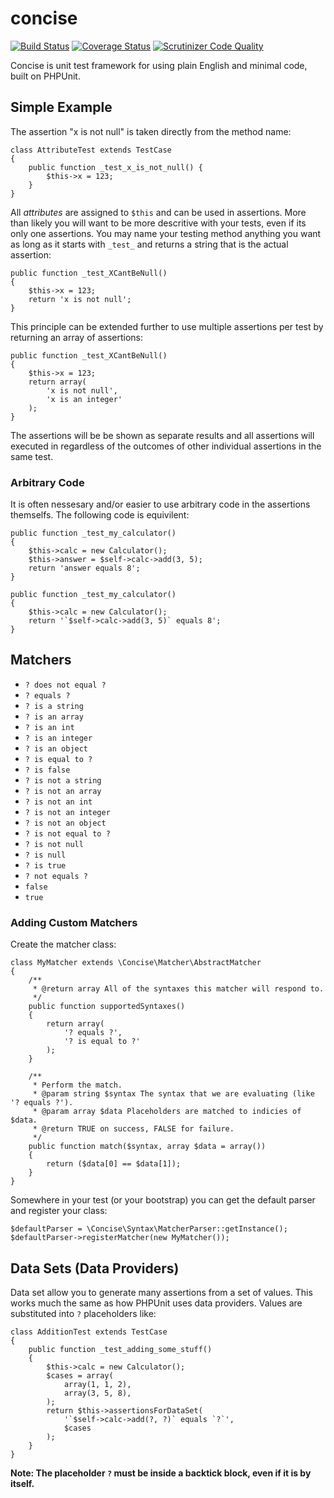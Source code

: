 concise
=======

[![Build Status](https://travis-ci.org/elliotchance/concise.svg?branch=master)](https://travis-ci.org/elliotchance/concise) [![Coverage Status](https://img.shields.io/coveralls/elliotchance/concise.svg)](https://coveralls.io/r/elliotchance/concise?branch=master)
[![Scrutinizer Code Quality](https://scrutinizer-ci.com/g/elliotchance/concise/badges/quality-score.png?b=master)](https://scrutinizer-ci.com/g/elliotchance/concise/?branch=master)

Concise is unit test framework for using plain English and minimal code, built on PHPUnit.

Simple Example
--------------

The assertion "x is not null" is taken directly from the method name:

```
class AttributeTest extends TestCase
{
	public function _test_x_is_not_null() {
		$this->x = 123;
	}
}
```

All _attributes_ are assigned to `$this` and can be used in assertions. More than likely you will want to be more descritive with your tests, even if its only one assertions. You may name your testing method anything you want as long as it starts with `_test_` and returns a string that is the actual assertion:

```
public function _test_XCantBeNull()
{
	$this->x = 123;
	return 'x is not null';
}
```

This principle can be extended further to use multiple assertions per test by returning an array of assertions:

```
public function _test_XCantBeNull()
{
	$this->x = 123;
	return array(
		'x is not null',
		'x is an integer'
	);
}
```

The assertions will be be shown as separate results and all assertions will executed in regardless of the outcomes of other individual assertions in the same test.

### Arbitrary Code

It is often nessesary and/or easier to use arbitrary code in the assertions themselfs. The following code is equivilent:

```
public function _test_my_calculator()
{
	$this->calc = new Calculator();
	$this->answer = $self->calc->add(3, 5);
	return 'answer equals 8';
}
```

```
public function _test_my_calculator()
{
	$this->calc = new Calculator();
	return '`$self->calc->add(3, 5)` equals 8';
}
```

Matchers
--------

* `? does not equal ?`
* `? equals ?`
* `? is a string`
* `? is an array`
* `? is an int`
* `? is an integer`
* `? is an object`
* `? is equal to ?`
* `? is false`
* `? is not a string`
* `? is not an array`
* `? is not an int`
* `? is not an integer`
* `? is not an object`
* `? is not equal to ?`
* `? is not null`
* `? is null`
* `? is true`
* `? not equals ?`
* `false`
* `true`

### Adding Custom Matchers

Create the matcher class:

```
class MyMatcher extends \Concise\Matcher\AbstractMatcher
{
	/**
	 * @return array All of the syntaxes this matcher will respond to.
	 */
	public function supportedSyntaxes()
	{
		return array(
			'? equals ?',
			'? is equal to ?'
		);
	}
	
	/**
	 * Perform the match.
	 * @param string $syntax The syntax that we are evaluating (like '? equals ?').
	 * @param array $data Placeholders are matched to indicies of $data.
	 * @return TRUE on success, FALSE for failure.
	 */
	public function match($syntax, array $data = array())
	{
		return ($data[0] == $data[1]);
	}
}
```

Somewhere in your test (or your bootstrap) you can get the default parser and register your class:

```
$defaultParser = \Concise\Syntax\MatcherParser::getInstance();
$defaultParser->registerMatcher(new MyMatcher());
```

Data Sets (Data Providers)
--------------------------

Data set allow you to generate many assertions from a set of values. This works much the same as how PHPUnit uses data providers. Values are substituted into `?` placeholders like:

```
class AdditionTest extends TestCase
{
	public function _test_adding_some_stuff()
	{
		$this->calc = new Calculator();
		$cases = array(
			array(1, 1, 2),
			array(3, 5, 8),
		);
		return $this->assertionsForDataSet(
		    '`$self->calc->add(?, ?)` equals `?`',
			$cases
		);
	}
}
```

**Note: The placeholder `?` must be inside a backtick block, even if it is by itself.**